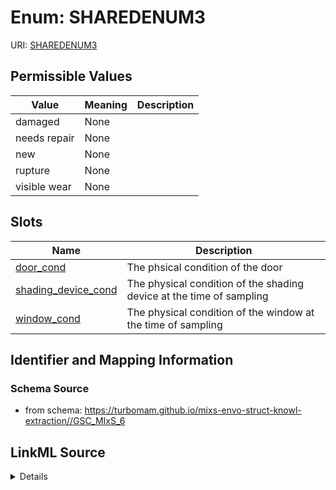 # Enum: SHAREDENUM3



URI: [SHAREDENUM3](SHAREDENUM3)

## Permissible Values

| Value | Meaning | Description |
| --- | --- | --- |
| damaged | None |  |
| needs repair | None |  |
| new | None |  |
| rupture | None |  |
| visible wear | None |  |




## Slots

| Name | Description |
| ---  | --- |
| [door_cond](door_cond.md) | The phsical condition of the door |
| [shading_device_cond](shading_device_cond.md) | The physical condition of the shading device at the time of sampling |
| [window_cond](window_cond.md) | The physical condition of the window at the time of sampling |






## Identifier and Mapping Information







### Schema Source


* from schema: https://turbomam.github.io/mixs-envo-struct-knowl-extraction//GSC_MIxS_6




## LinkML Source

<details>
```yaml
name: SHARED_ENUM_3
from_schema: https://turbomam.github.io/mixs-envo-struct-knowl-extraction//GSC_MIxS_6
rank: 1000
permissible_values:
  damaged:
    text: damaged
  needs repair:
    text: needs repair
  new:
    text: new
  rupture:
    text: rupture
  visible wear:
    text: visible wear

```
</details>
